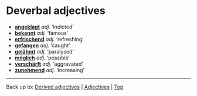 # Deverbal adjectives

- **[angeklagt](a/an/angeklagt.md)** *adj.* ‘indicted’
- **[bekannt](b/be/bekannt.md)** *adj.* ‘famous’
- **[erfrischend](e/er/erfrischend.md)** *adj.* ‘refreshing’
- **[gefangen](g/ge/gefangen.md)** *adj.* ‘caught’
- **[gelähmt](g/ge/gelaehmt.md)** *adj.* ‘paralysed’
- **[möglich](m/moe/moeglich.md)** *adj.* ‘possible’
- **[verschärft](v/ve/verschaerft.md)** *adj.* ‘aggravated’
- **[zunehmend](z/zu/zunehmend.md)** *adj.* ‘increasing’

----

Back up to: [Derived adjectives](derivedAdjectives.md) | [Adjectives](index.md) | [Top](../index.md)
